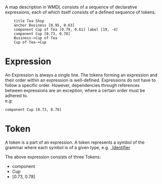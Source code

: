 A map description in WMDL consists of a sequence of declarative expressions, each of which itself consists of a defined sequence of tokens.

		title Tea Shop
		anchor Business [0.95, 0.63]
		component Cup of Tea [0.79, 0.61] label [19, -4]
		component Cup [0.73, 0.78]
		Business->Cup of Tea
		Cup of Tea->Cup

# Expression
 An Expression is always a single line. The tokens forming an expression and their order within an expression is well-defined. Expressions do not have to follow a specific order. However, dependencies through references between expressions are an exception, where a certain order must be adhered to.   
e.g:

	component Cup [0.73, 0.78]

# Token
A token is a part of an expression. A token represents a symbol of the grammar where each symbol is of a given type, e.g. _[Identifier](Identifier.md)  

The above expression consists of three Tokens:
* component
* Cup
* [0.73, 0.78]

